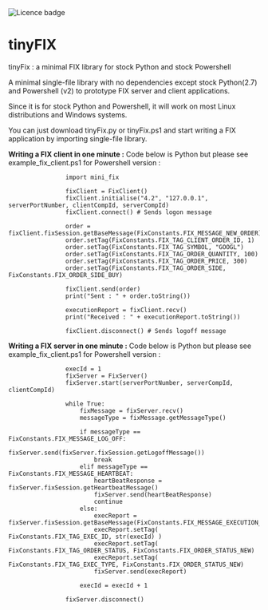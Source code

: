 <td><img src="https://img.shields.io/badge/LICENCE-PUBLIC%20DOMAIN-green.svg" alt="Licence badge"></td>

# tinyFIX
tinyFix : a minimal FIX library for stock Python and stock Powershell

A minimal single-file library with no dependencies except stock Python(2.7) and Powershell (v2) to prototype FIX server and client applications.
	
Since it is for stock Python and Powershell, it will work on most Linux distributions and Windows systems.
	
You can just download tinyFix.py or tinyFix.ps1 and start writing a FIX application by importing single-file library.

**Writing a FIX client in one minute :** Code below is Python but please see example_fix_client.ps1 for Powershell version :
	
					import mini_fix
					
					fixClient = FixClient()
					fixClient.initialise("4.2", "127.0.0.1", serverPortNumber, clientCompId, serverCompId)
					fixClient.connect() # Sends logon message
					
					order = fixClient.fixSession.getBaseMessage(FixConstants.FIX_MESSAGE_NEW_ORDER)
					order.setTag(FixConstants.FIX_TAG_CLIENT_ORDER_ID, 1)
					order.setTag(FixConstants.FIX_TAG_SYMBOL, "GOOGL")
					order.setTag(FixConstants.FIX_TAG_ORDER_QUANTITY, 100)
					order.setTag(FixConstants.FIX_TAG_ORDER_PRICE, 300)
					order.setTag(FixConstants.FIX_TAG_ORDER_SIDE, FixConstants.FIX_ORDER_SIDE_BUY)
					
					fixClient.send(order)
					print("Sent : " + order.toString())
					
					executionReport = fixClient.recv()
					print("Received : " + executionReport.toString())

					fixClient.disconnect() # Sends logoff message						
	
**Writing a FIX server in one minute :** Code below is Python but please see example_fix_client.ps1 for Powershell version : 

					execId = 1
					fixServer = FixServer()
					fixServer.start(serverPortNumber, serverCompId, clientCompId)
					
					while True:
						fixMessage = fixServer.recv()
						messageType = fixMessage.getMessageType()
            
						if messageType == FixConstants.FIX_MESSAGE_LOG_OFF:
							fixServer.send(fixServer.fixSession.getLogoffMessage())
							break
						elif messageType == FixConstants.FIX_MESSAGE_HEARTBEAT:
							heartBeatResponse = fixServer.fixSession.getHeartbeatMessage()
							fixServer.send(heartBeatResponse)
							continue
						else:
							execReport = fixServer.fixSession.getBaseMessage(FixConstants.FIX_MESSAGE_EXECUTION_REPORT)
							execReport.setTag( FixConstants.FIX_TAG_EXEC_ID, str(execId) )
							execReport.setTag( FixConstants.FIX_TAG_ORDER_STATUS, FixConstants.FIX_ORDER_STATUS_NEW)
							execReport.setTag( FixConstants.FIX_TAG_EXEC_TYPE, FixConstants.FIX_ORDER_STATUS_NEW)
							fixServer.send(execReport)
                 
						execId = execId + 1

					fixServer.disconnect()